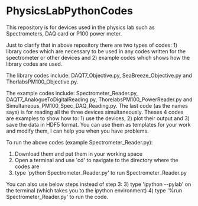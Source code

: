 # PhysicsLabPythonCodes
This repository is for devices used in the physics lab such as Spectrometers, DAQ card or P100 power meter.


Just to clarify that in above repository there are two types of codes: 1) library codes which are necessary to be used in any codes written for the spectrometer or other devices and 2) example codes which shows how the library codes are used.

The library codes include: DAQT7_Objective.py, SeaBreeze_Objective.py and ThorlabsPM100_Objective.py.

The example codes include: Spectrometer_Reader.py, DAQT7_AnalogueToDigitalReading.py,  ThorelabsPM100_PowerReader.py and Simultaneous_PM100_Spec_DAQ_Reading.py. The last code (as the names says) is for reading all the three devices simultaneously. Theses 4 codes are examples to show how to: 1) use the devices, 2) plot their output and 3) save the data in HDF5 format. You can use them as templates for your work and modify them, I can help you when you have problems.

To run the above codes (example Spectrometer_Reader.py):
1) Download them and put them in your working space
2) Open a terminal and use 'cd' to navigate to the directory where the codes are
3) type 'python Spectrometer_Reader.py' to run Spectrometer_Reader.py

You can also use below steps instead of step 3:
3) type 'ipython --pylab' on the terminal (which takes you to the ipython environment)
4) type '%run Spectrometer_Reader.py' to run the code. 
